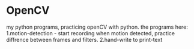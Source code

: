 # OpenCV
my python programs, practicing openCV with python.
the programs here:
1.motion-detection - start recording when motion detected, practice diffrence between frames and filters. 
2.hand-write to print-text
